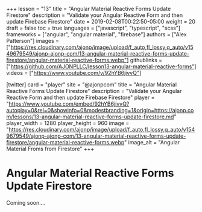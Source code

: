 +++
lesson = "13"
title = "Angular Material Reactive Forms Update Firestore"
description = "Validate your Angular Reactive Form and then update Firebase Firestore"
date = 2019-02-08T00:22:50-05:00
weight = 20
draft = false
toc = true
languages = ["javascript", "typescript", "scss"]
frameworks = ["angular", "angular material", "firebase"]
authors = ["Alex Patterson"]
images = ["https://res.cloudinary.com/ajonp/image/upload/f_auto,fl_lossy,q_auto/v1549679549/ajonp-ajonp-com/13-angular-material-reactive-forms-update-firestore/angular-material-reactive-forms.webp"]
githublinks = ["https://github.com/AJONPLLC/lesson13-angular-material-reactive-forms"]
videos = ["https://www.youtube.com/v/92hYB6jivvQ"]

[twitter]
  card = "player"
  site = "@ajonpcom"
  title = "Angular Material Reactive Forms Update Firestore"
  description = "Validate your Angular Reactive Form and then update Firebase Firestore"
  player = "https://www.youtube.com/embed/92hYB6jivvQ?autoplay=0&rel=0&showinfo=0&modestbranding=1&origin=https://ajonp.com/lessons/13-angular-material-reactive-forms-update-firestore.md"
  player_width = 1280
  player_height = 960
  image = "https://res.cloudinary.com/ajonp/image/upload/f_auto,fl_lossy,q_auto/v1549679549/ajonp-ajonp-com/13-angular-material-reactive-forms-update-firestore/angular-material-reactive-forms.webp"
  image_alt = "Angular Material Froms from Firestore"
+++

# Angular Material Reactive Forms Update Firestore

Coming soon....
